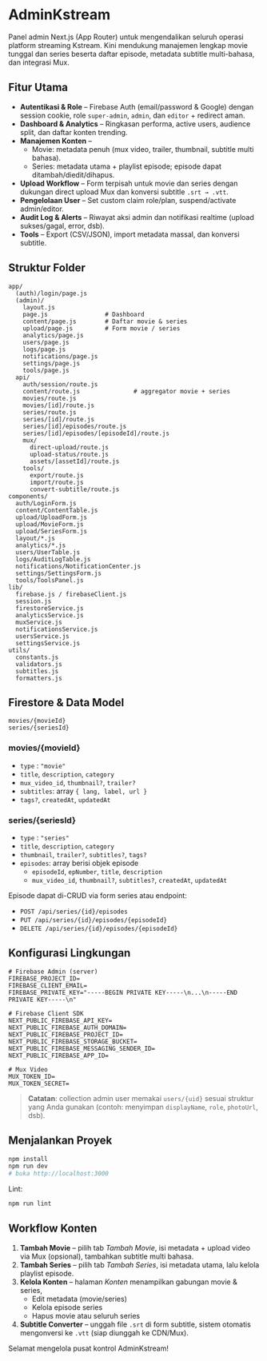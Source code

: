 # AdminKstream

Panel admin Next.js (App Router) untuk mengendalikan seluruh operasi platform streaming Kstream. Kini mendukung manajemen lengkap movie tunggal dan series beserta daftar episode, metadata subtitle multi-bahasa, dan integrasi Mux.

## Fitur Utama

- **Autentikasi & Role** – Firebase Auth (email/password & Google) dengan session cookie, role `super-admin`, `admin`, dan `editor` + redirect aman.
- **Dashboard & Analytics** – Ringkasan performa, active users, audience split, dan daftar konten trending.
- **Manajemen Konten** –
  - Movie: metadata penuh (mux video, trailer, thumbnail, subtitle multi bahasa).
  - Series: metadata utama + playlist episode; episode dapat ditambah/diedit/dihapus.
- **Upload Workflow** – Form terpisah untuk movie dan series dengan dukungan direct upload Mux dan konversi subtitle `.srt → .vtt`.
- **Pengelolaan User** – Set custom claim role/plan, suspend/activate admin/editor.
- **Audit Log & Alerts** – Riwayat aksi admin dan notifikasi realtime (upload sukses/gagal, error, dsb).
- **Tools** – Export (CSV/JSON), import metadata massal, dan konversi subtitle.

## Struktur Folder

```
app/
  (auth)/login/page.js
  (admin)/
    layout.js
    page.js                # Dashboard
    content/page.js        # Daftar movie & series
    upload/page.js         # Form movie / series
    analytics/page.js
    users/page.js
    logs/page.js
    notifications/page.js
    settings/page.js
    tools/page.js
  api/
    auth/session/route.js
    content/route.js               # aggregator movie + series
    movies/route.js
    movies/[id]/route.js
    series/route.js
    series/[id]/route.js
    series/[id]/episodes/route.js
    series/[id]/episodes/[episodeId]/route.js
    mux/
      direct-upload/route.js
      upload-status/route.js
      assets/[assetId]/route.js
    tools/
      export/route.js
      import/route.js
      convert-subtitle/route.js
components/
  auth/LoginForm.js
  content/ContentTable.js
  upload/UploadForm.js
  upload/MovieForm.js
  upload/SeriesForm.js
  layout/*.js
  analytics/*.js
  users/UserTable.js
  logs/AuditLogTable.js
  notifications/NotificationCenter.js
  settings/SettingsForm.js
  tools/ToolsPanel.js
lib/
  firebase.js / firebaseClient.js
  session.js
  firestoreService.js
  analyticsService.js
  muxService.js
  notificationsService.js
  usersService.js
  settingsService.js
utils/
  constants.js
  validators.js
  subtitles.js
  formatters.js
```

## Firestore & Data Model

```
movies/{movieId}
series/{seriesId}
```

### movies/{movieId}
- `type` : `"movie"`
- `title`, `description`, `category`
- `mux_video_id`, `thumbnail?`, `trailer?`
- `subtitles`: array `{ lang, label, url }`
- `tags?`, `createdAt`, `updatedAt`

### series/{seriesId}
- `type` : `"series"`
- `title`, `description`, `category`
- `thumbnail`, `trailer?`, `subtitles?`, `tags?`
- `episodes`: array berisi objek episode
  - `episodeId`, `epNumber`, `title`, `description`
  - `mux_video_id`, `thumbnail?`, `subtitles?`, `createdAt`, `updatedAt`

Episode dapat di-CRUD via form series atau endpoint:
- `POST /api/series/{id}/episodes`
- `PUT /api/series/{id}/episodes/{episodeId}`
- `DELETE /api/series/{id}/episodes/{episodeId}`

## Konfigurasi Lingkungan

```env
# Firebase Admin (server)
FIREBASE_PROJECT_ID=
FIREBASE_CLIENT_EMAIL=
FIREBASE_PRIVATE_KEY="-----BEGIN PRIVATE KEY-----\n...\n-----END PRIVATE KEY-----\n"

# Firebase Client SDK
NEXT_PUBLIC_FIREBASE_API_KEY=
NEXT_PUBLIC_FIREBASE_AUTH_DOMAIN=
NEXT_PUBLIC_FIREBASE_PROJECT_ID=
NEXT_PUBLIC_FIREBASE_STORAGE_BUCKET=
NEXT_PUBLIC_FIREBASE_MESSAGING_SENDER_ID=
NEXT_PUBLIC_FIREBASE_APP_ID=

# Mux Video
MUX_TOKEN_ID=
MUX_TOKEN_SECRET=
```

> **Catatan**: collection admin user memakai `users/{uid}` sesuai struktur yang Anda gunakan (contoh: menyimpan `displayName`, `role`, `photoUrl`, dsb).

## Menjalankan Proyek

```bash
npm install
npm run dev
# buka http://localhost:3000
```

Lint:

```bash
npm run lint
```

## Workflow Konten

1. **Tambah Movie** – pilih tab *Tambah Movie*, isi metadata + upload video via Mux (opsional), tambahkan subtitle multi bahasa.
2. **Tambah Series** – pilih tab *Tambah Series*, isi metadata utama, lalu kelola playlist episode.
3. **Kelola Konten** – halaman *Konten* menampilkan gabungan movie & series,
   - Edit metadata (movie/series)
   - Kelola episode series
   - Hapus movie atau seluruh series
4. **Subtitle Converter** – unggah file `.srt` di form subtitle, sistem otomatis mengonversi ke `.vtt` (siap diunggah ke CDN/Mux).

Selamat mengelola pusat kontrol AdminKstream!